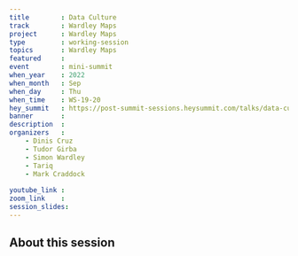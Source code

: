 ```yaml
---
title        : Data Culture
track        : Wardley Maps
project      : Wardley Maps
type         : working-session
topics       : Wardley Maps
featured     :
event        : mini-summit
when_year    : 2022
when_month   : Sep
when_day     : Thu
when_time    : WS-19-20
hey_summit   : https://post-summit-sessions.heysummit.com/talks/data-culture/
banner       : 
description  :
organizers   :
    - Dinis Cruz
    - Tudor Girba
    - Simon Wardley
    - Tariq
    - Mark Craddock
    
youtube_link : 
zoom_link    : 
session_slides:
---
```




## About this session
